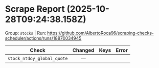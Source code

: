 # Scrape Report (2025-10-28T09:24:38.158Z)

Group: `stocks`  |  Run: https://github.com/AlbertoRoca96/scraping-checks-scheduler/actions/runs/18870034945

| Check | Changed | Keys | Error |
|---|:---:|:--|:--|
| `stock_ntdoy_global_quote` | — |  |  |
